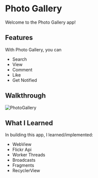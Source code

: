 # Photo Gallery

Welcome to the Photo Gallery app! 

## Features

With Photo Gallery, you can

- Search
- View
- Comment
- Like
- Get Notified

## Walkthrough

![PhotoGallery](https://user-images.githubusercontent.com/48270610/111811523-5b1b8680-8894-11eb-92f4-78150b16d90a.gif)

## What I Learned

In building this app, I learned/implemented:

- WebView
- Flickr Api
- Worker Threads
- Broadcasts
- Fragments
- RecyclerView
